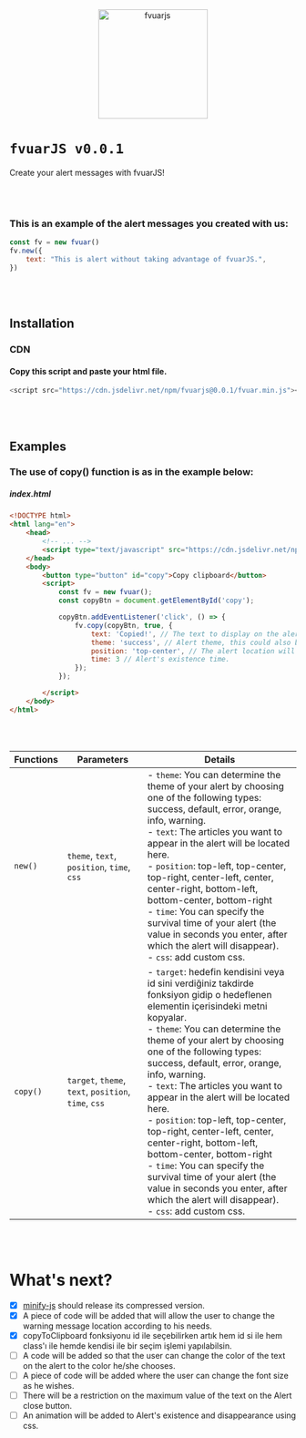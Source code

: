 <div align="center">
    <image src="./banner.webp" width="192" height="192" alt="fvuarjs" />
</div>

# `fvuarJS v0.0.1`
Create your alert messages with fvuarJS!

<br><br>

### This is an example of the alert messages you created with us:
```javascript
const fv = new fvuar()
fv.new({
    text: "This is alert without taking advantage of fvuarJS.",
})
```

<br><br>

## Installation

### CDN

#### Copy this script and paste your html file.
```javascript
<script src="https://cdn.jsdelivr.net/npm/fvuarjs@0.0.1/fvuar.min.js"></script>
```

<br><br>

## Examples

### The use of copy() function is as in the example below:

##### index.html
```html
<!DOCTYPE html>
<html lang="en">
    <head>
        <!-- ... -->
        <script type="text/javascript" src="https://cdn.jsdelivr.net/npm/fvuarjs@0.0.1/fvuar.min.js"></script>
    </head>
    <body>
        <button type="button" id="copy">Copy clipboard</button>
        <script>
            const fv = new fvuar();
            const copyBtn = document.getElementById('copy');

            copyBtn.addEventListener('click', () => {
                fv.copy(copyBtn, true, {
                    text: 'Copied!', // The text to display on the alert.
                    theme: 'success', // Alert theme, this could also be one of these: error, orange, info, default, warning
                    position: 'top-center', // The alert location will be displayed at the top and far right of the page.
                    time: 3 // Alert's existence time.
                });
            });

        </script>
    </body>
</html>
```

<br><br>

| Functions | Parameters                                           | Details                                                                                                                                                                                                                                                                                                                                                                                                                                                                                                                                                                                                                                                                      |
|-----------|------------------------------------------------------|------------------------------------------------------------------------------------------------------------------------------------------------------------------------------------------------------------------------------------------------------------------------------------------------------------------------------------------------------------------------------------------------------------------------------------------------------------------------------------------------------------------------------------------------------------------------------------------------------------------------------------------------------------------------------|
| `new()`   | `theme`, `text`, `position`, `time`, `css`           | - `theme`: You can determine the theme of your alert by choosing one of the following types: success, default, error, orange, info, warning. <br> - `text`: The articles you want to appear in the alert will be located here. <br> - `position`: top-left, top-center, top-right, center-left, center, center-right, bottom-left, bottom-center, bottom-right <br> - `time`: You can specify the survival time of your alert (the value in seconds you enter, after which the alert will disappear). <br> - `css`: add custom css.                                                                                                                                          |
| `copy()`  | `target`, `theme`, `text`, `position`, `time`, `css` | - `target`: hedefin kendisini veya id sini verdiğiniz takdirde fonksiyon gidip o hedeflenen elementin içerisindeki metni kopyalar. <br> - `theme`: You can determine the theme of your alert by choosing one of the following types: success, default, error, orange, info, warning. <br> - `text`: The articles you want to appear in the alert will be located here. <br>  - `position`: top-left, top-center, top-right, center-left, center, center-right, bottom-left, bottom-center, bottom-right <br> - `time`: You can specify the survival time of your alert (the value in seconds you enter, after which the alert will disappear). <br> - `css`: add custom css. |

<br><br>


# What's next?

- [x] [minify-js](https://minify-js.com/) should release its compressed version.
- [x] A piece of code will be added that will allow the user to change the warning message location according to his needs.
- [x] copyToClipboard fonksiyonu id ile seçebilirken artık hem id si ile hem class'ı ile hemde kendisi ile bir seçim işlemi yapılabilsin.
- [ ] A code will be added so that the user can change the color of the text on the alert to the color he/she chooses.
- [ ] A piece of code will be added where the user can change the font size as he wishes.
- [ ] There will be a restriction on the maximum value of the text on the Alert close button.
- [ ] An animation will be added to Alert's existence and disappearance using css.
